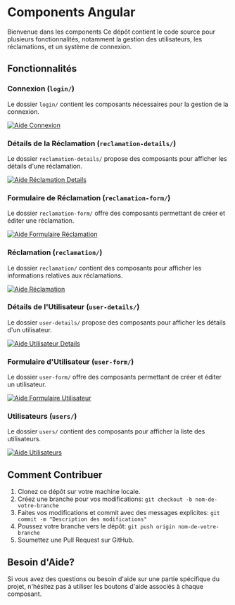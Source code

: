 # Components Angular

Bienvenue dans les components Ce dépôt contient le code source pour plusieurs fonctionnalités, notamment la gestion des utilisateurs, les réclamations, et un système de connexion.

## Fonctionnalités

### Connexion (`login/`)

Le dossier `login/` contient les composants nécessaires pour la gestion de la connexion.

[![Aide Connexion](https://img.shields.io/badge/Aide-Connexion-blue)](#) 

### Détails de la Réclamation (`reclamation-details/`)

Le dossier `reclamation-details/` propose des composants pour afficher les détails d'une réclamation.

[![Aide Réclamation Details](https://img.shields.io/badge/Aide-R%C3%A9clamation%20Details-green)](#) 

### Formulaire de Réclamation (`reclamation-form/`)

Le dossier `reclamation-form/` offre des composants permettant de créer et éditer une réclamation.

[![Aide Formulaire Réclamation](https://img.shields.io/badge/Aide-Formulaire%20R%C3%A9clamation-yellow)](#) 

### Réclamation (`reclamation/`)

Le dossier `reclamation/` contient des composants pour afficher les informations relatives aux réclamations.

[![Aide Réclamation](https://img.shields.io/badge/Aide-R%C3%A9clamation-red)](#) 

### Détails de l'Utilisateur (`user-details/`)

Le dossier `user-details/` propose des composants pour afficher les détails d'un utilisateur.

[![Aide Utilisateur Details](https://img.shields.io/badge/Aide-Utilisateur%20Details-purple)](#) 

### Formulaire d'Utilisateur (`user-form/`)

Le dossier `user-form/` offre des composants permettant de créer et éditer un utilisateur.

[![Aide Formulaire Utilisateur](https://img.shields.io/badge/Aide-Formulaire%20Utilisateur-orange)](#) 

### Utilisateurs (`users/`)

Le dossier `users/` contient des composants pour afficher la liste des utilisateurs.

[![Aide Utilisateurs](https://img.shields.io/badge/Aide-Utilisateurs-lightgrey)](#) 

## Comment Contribuer

1. Clonez ce dépôt sur votre machine locale.
2. Créez une branche pour vos modifications: `git checkout -b nom-de-votre-branche`
3. Faites vos modifications et commit avec des messages explicites: `git commit -m "Description des modifications"`
4. Poussez votre branche vers le dépôt: `git push origin nom-de-votre-branche`
5. Soumettez une Pull Request sur GitHub.

## Besoin d'Aide?

Si vous avez des questions ou besoin d'aide sur une partie spécifique du projet, n'hésitez pas à utiliser les boutons d'aide associés à chaque composant. 
